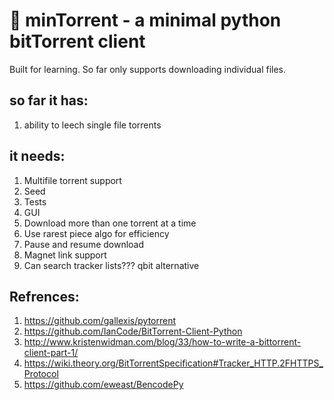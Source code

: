 # 🥐 minTorrent - a minimal python bitTorrent client

Built for learning. So far only supports downloading individual files.

## so far it has:
1. ability to leech single file torrents 

## it needs:
1. Multifile torrent support
2. Seed
3. Tests
4. GUI
5. Download more than one torrent at a time
6. Use rarest piece algo for efficiency
7. Pause and resume download
8. Magnet link support
9. Can search tracker lists??? qbit alternative

## Refrences:
1. https://github.com/gallexis/pytorrent
2. https://github.com/IanCode/BitTorrent-Client-Python
3. http://www.kristenwidman.com/blog/33/how-to-write-a-bittorrent-client-part-1/
4. https://wiki.theory.org/BitTorrentSpecification#Tracker_HTTP.2FHTTPS_Protocol
5. https://github.com/eweast/BencodePy

